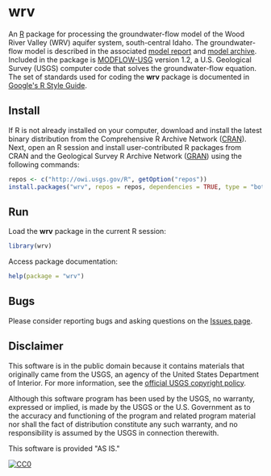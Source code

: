 # wrv

An [R](http://www.r-project.org/ "The R Project for Statistical Computing") package for processing the groundwater-flow model of the Wood River Valley (WRV) aquifer system, south-central Idaho.
The groundwater-flow model is described in the associated [model report](http://dx.doi.org/10.3133/sir20165080 "USGS Scientific Investigations Report") and
[model archive](https://www.sciencebase.gov/catalog/item/577507c1e4b07dd077c70746 "USGS Data Release").
Included in the package is [MODFLOW-USG](http://water.usgs.gov/ogw/mfusg/ "MODFLOW-USG") version 1.2, a U.S. Geological Survey (USGS) computer code that solves the groundwater-flow equation.
The set of standards used for coding the **wrv** package is documented in [Google's R Style Guide](https://google.github.io/styleguide/Rguide.xml "Google's R Style Guide").

## Install

If R is not already installed on your computer, download and install the latest binary distribution from the Comprehensive R Archive Network
([CRAN](http://cran.r-project.org/ "The Comprehensive R Archive Network")).
Next, open an R session and install user-contributed R packages from CRAN and the Geological Survey R Archive Network
([GRAN](http://owi.usgs.gov/R/gran.html "The Geological Survey R Archive Network")) using the following commands:

```r
repos <- c("http://owi.usgs.gov/R", getOption("repos"))
install.packages("wrv", repos = repos, dependencies = TRUE, type = "both")
```

## Run

Load the **wrv** package in the current R session:

```r
library(wrv)
```

Access package documentation:

```r
help(package = "wrv")
```

## Bugs

Please consider reporting bugs and asking questions on the [Issues page](https://github.com/USGS-R/wrv/issues).

## Disclaimer

This software is in the public domain because it contains materials that originally came from the USGS, an agency of the United States Department of Interior.
For more information, see the [official USGS copyright policy](http://www.usgs.gov/visual-id/credit_usgs.html#copyright/ "official USGS copyright policy").

Although this software program has been used by the USGS, no warranty, expressed or implied,
is made by the USGS or the U.S. Government as to the accuracy and functioning of the program and related program material nor shall the fact of distribution constitute any such warranty,
and no responsibility is assumed by the USGS in connection therewith.

This software is provided "AS IS."

[![CC0](http://i.creativecommons.org/p/zero/1.0/88x31.png)](http://creativecommons.org/publicdomain/zero/1.0/)
